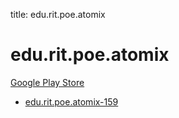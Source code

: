 title: edu.rit.poe.atomix
# edu.rit.poe.atomix


[Google Play Store](https://play.google.com/store/apps/details?id=edu.rit.poe.atomix)


* [edu.rit.poe.atomix-159](./edu.rit.poe.atomix-159/)